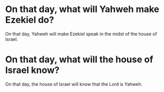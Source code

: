 # On that day, what will Yahweh make Ezekiel do?

On that day, Yahweh will make Ezekiel speak in the midst of the house of Israel.

# On that day, what will the house of Israel know?

On that day, the house of Israel will know that the Lord is Yahweh.
